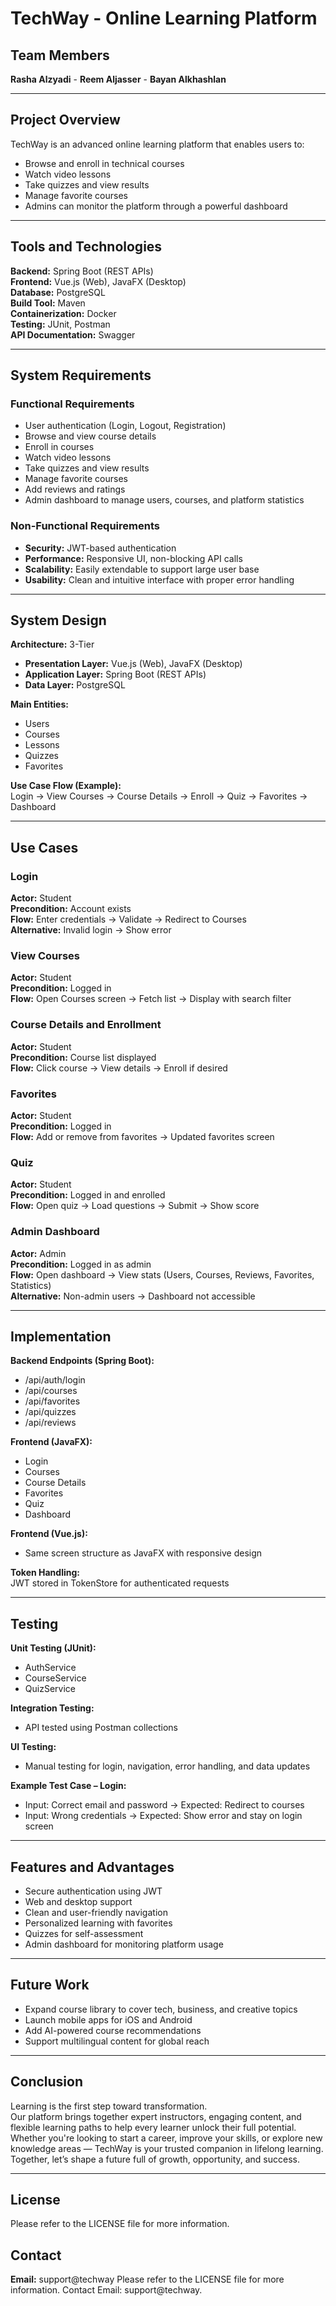 # **TechWay - Online Learning Platform**

## **Team Members**
**Rasha Alzyadi** - **Reem Aljasser** - **Bayan Alkhashlan**

---

## **Project Overview**
TechWay is an advanced online learning platform that enables users to:
- Browse and enroll in technical courses
- Watch video lessons
- Take quizzes and view results
- Manage favorite courses
- Admins can monitor the platform through a powerful dashboard

---

## **Tools and Technologies**
**Backend:** Spring Boot (REST APIs)  
**Frontend:** Vue.js (Web), JavaFX (Desktop)  
**Database:** PostgreSQL  
**Build Tool:** Maven  
**Containerization:** Docker  
**Testing:** JUnit, Postman  
**API Documentation:** Swagger  

---

## **System Requirements**

### **Functional Requirements**
- User authentication (Login, Logout, Registration)  
- Browse and view course details  
- Enroll in courses  
- Watch video lessons  
- Take quizzes and view results  
- Manage favorite courses  
- Add reviews and ratings  
- Admin dashboard to manage users, courses, and platform statistics  

### **Non-Functional Requirements**
- **Security:** JWT-based authentication  
- **Performance:** Responsive UI, non-blocking API calls  
- **Scalability:** Easily extendable to support large user base  
- **Usability:** Clean and intuitive interface with proper error handling  

---

## **System Design**
**Architecture:** 3-Tier  
- **Presentation Layer:** Vue.js (Web), JavaFX (Desktop)  
- **Application Layer:** Spring Boot (REST APIs)  
- **Data Layer:** PostgreSQL  

**Main Entities:**  
- Users  
- Courses  
- Lessons  
- Quizzes  
- Favorites  

**Use Case Flow (Example):**  
Login → View Courses → Course Details → Enroll → Quiz → Favorites → Dashboard  

---

## **Use Cases**
### **Login**
**Actor:** Student  
**Precondition:** Account exists  
**Flow:** Enter credentials → Validate → Redirect to Courses  
**Alternative:** Invalid login → Show error  

### **View Courses**
**Actor:** Student  
**Precondition:** Logged in  
**Flow:** Open Courses screen → Fetch list → Display with search filter  

### **Course Details and Enrollment**
**Actor:** Student  
**Precondition:** Course list displayed  
**Flow:** Click course → View details → Enroll if desired  

### **Favorites**
**Actor:** Student  
**Precondition:** Logged in  
**Flow:** Add or remove from favorites → Updated favorites screen  

### **Quiz**
**Actor:** Student  
**Precondition:** Logged in and enrolled  
**Flow:** Open quiz → Load questions → Submit → Show score  

### **Admin Dashboard**
**Actor:** Admin  
**Precondition:** Logged in as admin  
**Flow:** Open dashboard → View stats (Users, Courses, Reviews, Favorites, Statistics)  
**Alternative:** Non-admin users → Dashboard not accessible  

---

## **Implementation**
**Backend Endpoints (Spring Boot):**  
- /api/auth/login  
- /api/courses  
- /api/favorites  
- /api/quizzes  
- /api/reviews  

**Frontend (JavaFX):**  
- Login  
- Courses  
- Course Details  
- Favorites  
- Quiz  
- Dashboard  

**Frontend (Vue.js):**  
- Same screen structure as JavaFX with responsive design  

**Token Handling:**  
JWT stored in TokenStore for authenticated requests  

---

## **Testing**
**Unit Testing (JUnit):**  
- AuthService  
- CourseService  
- QuizService  

**Integration Testing:**  
- API tested using Postman collections  

**UI Testing:**  
- Manual testing for login, navigation, error handling, and data updates  

**Example Test Case – Login:**  
- Input: Correct email and password → Expected: Redirect to courses  
- Input: Wrong credentials → Expected: Show error and stay on login screen  

---

## **Features and Advantages**
- Secure authentication using JWT  
- Web and desktop support  
- Clean and user-friendly navigation  
- Personalized learning with favorites  
- Quizzes for self-assessment  
- Admin dashboard for monitoring platform usage  

---

## **Future Work**
- Expand course library to cover tech, business, and creative topics  
- Launch mobile apps for iOS and Android  
- Add AI-powered course recommendations  
- Support multilingual content for global reach  

---

## **Conclusion**
Learning is the first step toward transformation.  
Our platform brings together expert instructors, engaging content, and flexible learning paths to help every learner unlock their full potential.  
Whether you're looking to start a career, improve your skills, or explore new knowledge areas — TechWay is your trusted companion in lifelong learning.  
Together, let’s shape a future full of growth, opportunity, and success.  

---

## **License**
Please refer to the LICENSE file for more information.  

## **Contact**
**Email:** support@techway
Please refer to the LICENSE file for more information.
Contact
Email: support@techway.
